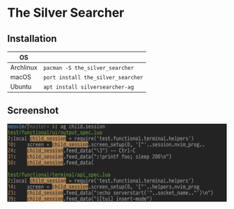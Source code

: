 # The Silver Searcher

## Installation

| OS        |                       |
|-----------|-----------------------|
| Archlinux | `pacman -S the_silver_searcher` |
| macOS     | `port install the_silver_searcher` |
| Ubuntu    | `apt install silversearcher-ag` |

## Screenshot

![The Silver Searcher](./img/the_silver_searcher.png)
